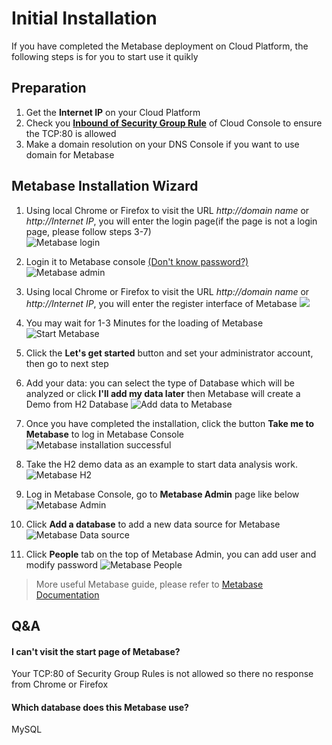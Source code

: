 # Initial Installation

If you have completed the Metabase deployment on Cloud Platform, the following steps is for you to start use it quikly

## Preparation

1. Get the **Internet IP** on your Cloud Platform
2. Check you **[Inbound of Security Group Rule](https://support.websoft9.com/docs/faq/tech-instance.html)** of Cloud Console to ensure the TCP:80 is allowed
3. Make a domain resolution on your DNS Console if you want to use domain for Metabase

## Metabase Installation Wizard

1. Using local Chrome or Firefox to visit the URL *http://domain name* or *http://Internet IP*, you will enter the login page(if the page is not a login page, please follow steps 3-7)  
![Metabase login](https://libs.websoft9.com/Websoft9/DocsPicture/en/metabase/metabase-login-websoft9.png)

2. Login it to Metabase console [(Don't know password?)](/stack-accounts.md) 
![Metabase admin](https://libs.websoft9.com/Websoft9/DocsPicture/en/metabase/metabase-dashborad-websoft9.png)

3. Using local Chrome or Firefox to visit the URL *http://domain name* or *http://Internet IP*, you will enter the register interface of Metabase
   ![](https://libs.websoft9.com/Websoft9/DocsPicture/en/metabase/metabase-start-websoft9.png)
4. You may wait for 1-3 Minutes for the loading of Metabase
![Start Metabase](https://libs.websoft9.com/Websoft9/DocsPicture/en/metabase/metabase-starty-websoft9.png)

5. Click the **Let's get started** button and set your administrator account, then go to next step
6. Add your data: you can select the type of Database which will be analyzed or  click **I'll add my data later** then Metabase will create a Demo from H2 Database
![Add data to Metabase](https://libs.websoft9.com/Websoft9/DocsPicture/en/metabase/metabase-installdb-websoft9.png)

7. Once you have completed the installation, click the button **Take me to Metabase** to log in Metabase Console
![Metabase installation successful](https://libs.websoft9.com/Websoft9/DocsPicture/en/metabase/metabase-installss-websoft9.png)

8. Take the H2 demo data as an example to start data analysis work.
![Metabase H2](https://libs.websoft9.com/Websoft9/DocsPicture/en/metabase/metabase-dashborad-websoft9.png)

9. Log in Metabase Console, go to **Metabase Admin** page like below
![Metabase Admin](https://libs.websoft9.com/Websoft9/DocsPicture/en/metabase/metabase-admin-websoft9.png)

10. Click **Add a database** to add a new data source for Metabase
![Metabase Data source](https://libs.websoft9.com/Websoft9/DocsPicture/en/metabase/metabase-adddb-websoft9.png)

11. Click **People** tab on the top of Metabase Admin, you can add user and modify password
![Metabase People](https://libs.websoft9.com/Websoft9/DocsPicture/en/metabase/metabase-users-websoft9.png)

> More useful Metabase guide, please refer to [Metabase Documentation](https://metabase.com/docs/latest/)

## Q&A

#### I can't visit the start page of Metabase?

Your TCP:80 of Security Group Rules is not allowed so there no response from Chrome or Firefox

#### Which database does this Metabase use?

MySQL
